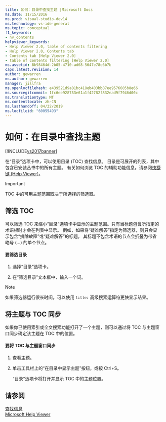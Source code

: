```yaml
---
title: 如何：目录中查找主题 |Microsoft Docs
ms.date: 11/15/2016
ms.prod: visual-studio-dev14
ms.technology: vs-ide-general
ms.topic: conceptual
f1_keywords:
- hv_contents
helpviewer_keywords:
- Help Viewer 2.0, table of contents filtering
- Help Viewer 2.0, Contents tab
- Contents tab [Help Viewer 2.0]
- table of contents filtering [Help Viewer 2.0]
ms.assetid: 8b98464d-2b05-4710-ad68-5647e78c6b7b
caps.latest.revision: 14
author: gewarren
ms.author: gewarren
manager: jillfra
ms.openlocfilehash: e439521d9a81bc418eb403bb87ee9576605b8e66
ms.sourcegitcommit: 1fc6ee928733e61a1f42782f832ead9f7946d00c
ms.translationtype: MT
ms.contentlocale: zh-CN
ms.lasthandoff: 04/22/2019
ms.locfileid: "60055493"
---
```

# <a name="how-to-find-topics-in-the-table-of-contents"></a>如何：在目录中查找主题
[!INCLUDE[vs2017banner](../includes/vs2017banner.md)]

在“目录”选项卡中，可以使用目录 (TOC) 查找信息。 目录是可展开的列表，其中包含已安装丛书中的所有主题。 有关如何浏览 TOC 的辅助功能信息，请参阅[快捷键 (Help Viewer)](../ide/shortcut-keys-help-viewer.md)。  
  
> [!IMPORTANT]
>  TOC 中的可用主题范围取决于所选择的筛选器。  
  
## <a name="filter-the-toc"></a>筛选 TOC  
 可以筛选 TOC 来缩小“目录”选项卡中显示的主题范围。只有当标题包含所指定的术语根时才会在列表中显示。 例如，如果将“疑难解答”指定为筛选器，则只会显示包含“排除故障”或“疑难解答”的标题。 其标题不包含术语的节点会折叠为带省略号 (...) 的单个节点。  
  
#### <a name="to-filter-the-toc"></a>要筛选目录  
  
1. 选择“目录”选项卡。  
  
2. 在“筛选目录”文本框中，输入一个词。  
  
> [!NOTE]
>  如果筛选器运行很长时间，可以使用 `title:` 高级搜索运算符更快显示结果。  
  
## <a name="synchronize-a-topic-with-the-toc"></a>将主题与 TOC 同步  
 如果你已使用索引或全文搜索功能打开了一个主题，则可以通过将 TOC 与主题窗口同步确定该主题在 TOC 中的位置。  
  
#### <a name="to-synchronize-the-toc-with-the-topic-window"></a>要将 TOC 与主题窗口同步  
  
1. 查看主题。  
  
2. 单击工具栏上的“在目录中显示主题”按钮，或按 Ctrl+S。  
  
     “目录”选项卡将打开并显示 TOC 中的主题位置。  
  
## <a name="see-also"></a>请参阅  
 [查找信息](../ide/locate-information.md)   
 [Microsoft Help Viewer](../ide/microsoft-help-viewer.md)
